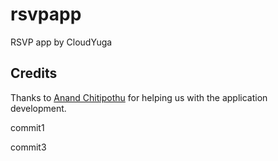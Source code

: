 # rsvpapp
RSVP app by CloudYuga

## Credits
Thanks to [Anand Chitipothu](https://twitter.com/anandology) for helping us with the application development. 

commit1

commit3
